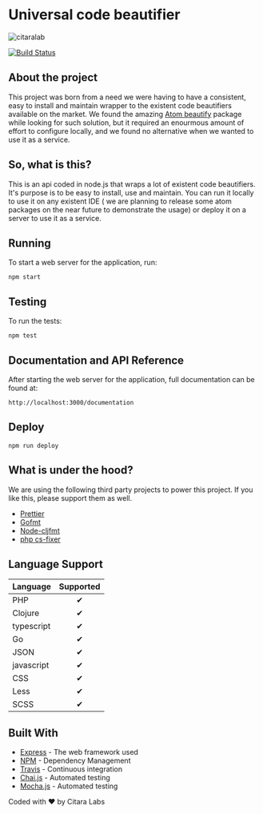 # Universal code beautifier

![citaralab](https://user-images.githubusercontent.com/20716798/28749145-62359dba-7494-11e7-8fdf-a2e10f07dd03.png)


[![Build Status](https://travis-ci.org/LukasMeine/universal-code-beautifer.svg?branch=master)](https://travis-ci.org/LukasMeine/universal-code-beautifer)

## About the project
This project was born from a need we were having to have a consistent, easy to install and maintain wrapper to the existent code beautifiers available on the market. We found the amazing [Atom beautify](https://atom.io/packages/atom-beautify) package while looking for such solution, but it required an enourmous amount of effort to configure locally, and we found no alternative when we wanted to use it as a service.

## So, what is this?
This is an api coded in node.js that wraps a lot of existent code beautifiers. It's purpose is to be easy to install, use and maintain. You can run it locally to use it on any existent IDE ( we are planning to release some atom packages on the near future to demonstrate the usage) or deploy it on a server to use it as a service.

## Running

To start a web server for the application, run:

    npm start
    
## Testing

To run the tests:

    npm test

## Documentation and API Reference

After starting the web server for the application, full documentation can be found at:

    http://localhost:3000/documentation
    
## Deploy
    npm run deploy

## What is under the hood?
We are using the following third party projects to power this project. If you like this, please support them as well.
- [Prettier](https://github.com/prettier/prettier)
- [Gofmt](https://golang.org/cmd/gofmt/)
- [Node-cljfmt](https://github.com/snoe/node-cljfmt)
- [php cs-fixer](https://github.com/FriendsOfPHP/PHP-CS-Fixer)

## Language Support

| Language | Supported | 
|----------|:-------------:|
|PHP| &#10004; |
Clojure| &#10004; |
typescript| &#10004; |
Go| &#10004; |
JSON| &#10004; |
javascript| &#10004; |
CSS| &#10004; |
Less| &#10004; |
SCSS| &#10004; |

## Built With

* [Express](https://expressjs.com) - The web framework used
* [NPM](https://www.npmjs.com/) - Dependency Management
* [Travis](https://travis-ci.org/) - Continuous integration 
* [Chai.js](http://chaijs.com/) - Automated testing 
* [Mocha.js](https://mochajs.org/) - Automated testing 



Coded with ❤ by Citara Labs
    
    
